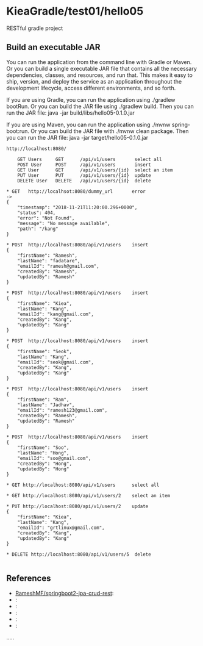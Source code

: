 KieaGradle/test01/hello05
================================================

RESTful gradle project

Build an executable JAR
-----------------------
You can run the application from the command line with Gradle or Maven.
Or you can build a single executable JAR file that contains all the necessary dependencies,
classes, and resources, and run that.
This makes it easy to ship, version, and deploy the service as an application throughout
the development lifecycle, access different environments, and so forth.
  
If you are using Gradle, you can run the application using ./gradlew bootRun.
Or you can build the JAR file using ./gradlew build.
Then you can run the JAR file: java -jar build/libs/hello05-0.1.0.jar
  
If you are using Maven, you can run the application using ./mvnw spring-boot:run.
Or you can build the JAR file with ./mvnw clean package. 
Then you can run the JAR file: java -jar target/hello05-0.1.0.jar

```
http://localhost:8080/

	GET Users     GET      /api/v1/users       select all
	POST User     POST     /api/v1/users       insert
	GET User      GET      /api/v1/users/{id}  select an item
	PUT User      PUT      /api/v1/users/{id}  update
	DELETE User   DELETE   /api/v1/users/{id}  delete

* GET   http://localhsot:8080/dummy_url       error
->
{
    "timestamp": "2018-11-21T11:20:00.296+0000",
    "status": 404,
    "error": "Not Found",
    "message": "No message available",
    "path": "/kang"
}

* POST  http://localhost:8080/api/v1/users    insert
{
	"firstName": "Ramesh",
	"lastName": "fadatare",
	"emailId": "ramesh@gmail.com",
	"createdBy": "Ramesh",
	"updatedBy": "Ramesh"
}

* POST  http://localhost:8080/api/v1/users    insert
{
	"firstName": "Kiea",
	"lastName": "Kang",
	"emailId": "kang@gmail.com",
	"createdBy": "Kang",
	"updatedBy": "Kang"
}

* POST  http://localhost:8080/api/v1/users    insert
{
	"firstName": "Seok",
	"lastName": "Kang",
	"emailId": "seok@gmail.com",
	"createdBy": "Kang",
	"updatedBy": "Kang"
}

* POST  http://localhost:8080/api/v1/users    insert
{
	"firstName": "Ram",
	"lastName": "Jadhav",
	"emailId": "ramesh123@gmail.com",
	"createdBy": "Ramesh",
	"updatedBy": "Ramesh"
}

* POST  http://localhost:8080/api/v1/users    insert
{
	"firstName": "Soo",
	"lastName": "Hong",
	"emailId": "soo@gmail.com",
	"createdBy": "Hong",
	"updatedBy": "Hong"
}

* GET http://localhost:8080/api/v1/users      select all

* GET http://localhost:8080/api/v1/users/2    select an item

* PUT http://localhost:8080/api/v1/users/2    update
{
	"firstName": "Kiea",
	"lastName": "Kang",
	"emailId": "grtlinux@gmail.com",
	"createdBy": "Kang",
	"updatedBy": "Kang"
}

* DELETE http://localhost:8080/api/v1/users/5  delete


```


References
----------
- [RameshMF/springboot2-jpa-crud-rest](https://github.com/RameshMF/springboot2-jpa-crud-rest):
- []( ""):
- []( ""):
- []( ""):
- []( ""):
- []( ""):

.....




